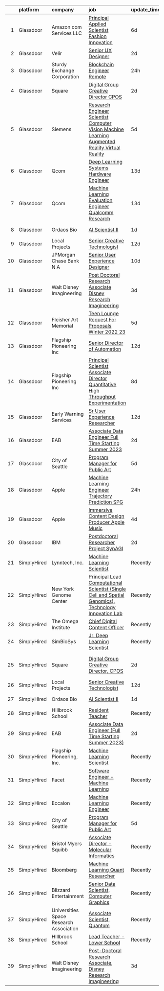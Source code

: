 

|    | platform    | company                                 | job                                                                                                                                                                                                                                                                                                                                                                                                                                                                                                                                                                                                                                                                                                                                                                                                                                                                                                                                                                                                                                                                                                                                                                                                                                                                                                                                                                                 | update_time   | location                     |
|---:|:------------|:----------------------------------------|:------------------------------------------------------------------------------------------------------------------------------------------------------------------------------------------------------------------------------------------------------------------------------------------------------------------------------------------------------------------------------------------------------------------------------------------------------------------------------------------------------------------------------------------------------------------------------------------------------------------------------------------------------------------------------------------------------------------------------------------------------------------------------------------------------------------------------------------------------------------------------------------------------------------------------------------------------------------------------------------------------------------------------------------------------------------------------------------------------------------------------------------------------------------------------------------------------------------------------------------------------------------------------------------------------------------------------------------------------------------------------------|:--------------|:-----------------------------|
|  1 | Glassdoor   | Amazon com Services LLC                 | [Principal Applied Scientist  Fashion Innovation](https://www.glassdoor.com/partner/jobListing.htm?pos=117&ao=1136043&s=58&guid=00000182afb8094aa01160fdbd4e9825&src=GD_JOB_AD&t=SR&vt=w&cs=1_fdc594d1&cb=1660805450329&jobListingId=1008067385941&jrtk=3-0-1ganrg2bl2ino001-1ganrg2c4jm5f800-a72884d7557996d5-)                                                                                                                                                                                                                                                                                                                                                                                                                                                                                                                                                                                                                                                                                                                                                                                                                                                                                                                                                                                                                                                                    | 6d            | Sunnyvale, CA                |
|  2 | Glassdoor   | Velir                                   | [Senior UX Designer](https://www.glassdoor.com/partner/jobListing.htm?pos=120&ao=1136043&s=58&guid=00000182afb8094aa01160fdbd4e9825&src=GD_JOB_AD&t=SR&vt=w&cs=1_1f8113d2&cb=1660805450329&jobListingId=1008072699619&jrtk=3-0-1ganrg2bl2ino001-1ganrg2c4jm5f800-11a8ffb9c39f776c-)                                                                                                                                                                                                                                                                                                                                                                                                                                                                                                                                                                                                                                                                                                                                                                                                                                                                                                                                                                                                                                                                                                 | 2d            | United States                |
|  3 | Glassdoor   | Sturdy Exchange Corporation             | [Blockchain Engineer  Remote ](https://www.glassdoor.com/partner/jobListing.htm?pos=106&ao=1136043&s=58&guid=00000182afb8094aa01160fdbd4e9825&src=GD_JOB_AD&t=SR&vt=w&ea=1&cs=1_4d123dc7&cb=1660805450328&jobListingId=1008076436726&jrtk=3-0-1ganrg2bl2ino001-1ganrg2c4jm5f800-00eff58dac326956-)                                                                                                                                                                                                                                                                                                                                                                                                                                                                                                                                                                                                                                                                                                                                                                                                                                                                                                                                                                                                                                                                                  | 24h           | Remote                       |
|  4 | Glassdoor   | Square                                  | [Digital Group Creative Director  CPOS](https://www.glassdoor.com/partner/jobListing.htm?pos=107&ao=1136043&s=58&guid=00000182afb8094aa01160fdbd4e9825&src=GD_JOB_AD&t=SR&vt=w&cs=1_c18ba498&cb=1660805450328&jobListingId=1008072943733&jrtk=3-0-1ganrg2bl2ino001-1ganrg2c4jm5f800-b60cda63394609e2-)                                                                                                                                                                                                                                                                                                                                                                                                                                                                                                                                                                                                                                                                                                                                                                                                                                                                                                                                                                                                                                                                              | 2d            | Portland, OR                 |
|  5 | Glassdoor   | Siemens                                 | [Research Engineer   Scientist  Computer Vision  Machine Learning  Augmented Reality   Virtual Reality](https://www.glassdoor.com/partner/jobListing.htm?pos=112&ao=1136043&s=58&guid=00000182afb8094aa01160fdbd4e9825&src=GD_JOB_AD&t=SR&vt=w&cs=1_5e279442&cb=1660805450328&jobListingId=1008068126963&jrtk=3-0-1ganrg2bl2ino001-1ganrg2c4jm5f800-dbd1bfc8c353a4d5-)                                                                                                                                                                                                                                                                                                                                                                                                                                                                                                                                                                                                                                                                                                                                                                                                                                                                                                                                                                                                              | 5d            | Berkeley, CA                 |
|  6 | Glassdoor   | Qcom                                    | [Deep Learning Systems Hardware Engineer](https://www.glassdoor.com/partner/jobListing.htm?pos=109&ao=1136043&s=58&guid=00000182afb8094aa01160fdbd4e9825&src=GD_JOB_AD&t=SR&vt=w&cs=1_ac68602a&cb=1660805450328&jobListingId=1008054096328&jrtk=3-0-1ganrg2bl2ino001-1ganrg2c4jm5f800-f2de1cf3034822a6-)                                                                                                                                                                                                                                                                                                                                                                                                                                                                                                                                                                                                                                                                                                                                                                                                                                                                                                                                                                                                                                                                            | 13d           | San Diego, CA                |
|  7 | Glassdoor   | Qcom                                    | [Machine Learning Evaluation Engineer  Qualcomm Research](https://www.glassdoor.com/partner/jobListing.htm?pos=113&ao=1136043&s=58&guid=00000182afb8094aa01160fdbd4e9825&src=GD_JOB_AD&t=SR&vt=w&cs=1_051bd583&cb=1660805450328&jobListingId=1008053405367&jrtk=3-0-1ganrg2bl2ino001-1ganrg2c4jm5f800-e31e39029997ac08-)                                                                                                                                                                                                                                                                                                                                                                                                                                                                                                                                                                                                                                                                                                                                                                                                                                                                                                                                                                                                                                                            | 13d           | San Diego, CA                |
|  8 | Glassdoor   | Ordaos Bio                              | [AI Scientist II](https://www.glassdoor.com/partner/jobListing.htm?pos=103&ao=1110586&s=58&guid=00000182afb8094aa01160fdbd4e9825&src=GD_JOB_AD&t=SR&vt=w&cs=1_0f44d09a&cb=1660805450328&jobListingId=1008073833681&cpc=451933188B21919D&jrtk=3-0-1ganrg2bl2ino001-1ganrg2c4jm5f800-a9b8b5c041307424--6NYlbfkN0DG4ntHtB_rMsnfhgmnSvK2brktLme1L4SiDeJjQ-izrVOLqRJ5-yjEhSyAj73O13S_IEOR7_PpnawSCvmRKLMLCmeRXI8Ce8GXTbWY8dKa6NnZHojXDhfPofRgzHxVBTv7PP0I_CZroco8vAFRUy1BLzeOgP3DfalDdYY4f4PuAtCg5RxJBY0yEit_fhS8DYXPgT_K3UH2iqOswideZA5k8S96xQ1lf1dMm4KG2-wJ424R2AAn7C36aC9sHC2uAzaqfL6hrUQSBPDThQOym-eTK5vYJbVCkgrNn8oQDcffvn0Uj_1BAvEekYeyJOFAE3bmMnUe2bD4Xgm2a7F0zwg-XPimWe0F_bPaAUMtoAGMp4xcYYWWuDrFHLX_jTs-AMO1p3X1rfjzUy57_9yRT9xt1HU2nDX4pgunFTh6Fr2BuZJzNMwNzGSt4u0mAbr8Vkwcw8E1bInnSaA67Ak2vr5rM9bmdGCKogtWNZ4Kan7l_gcH3VEsnZZ23Eu9cwekQxMxSCXIuUHXGF-XSkm9mqe3b-W-fjoyQ0bxpECu5C8qrDQt7vsARP-jPIwHHtrV7xGuaTcf4Msj2VWH-yV2u16wjQDHvWWmVj4KiHoSfqqlF1icwDTwpJbGonswysPJS3B1dQoXKvKu4mASIjnuD1bIMz6SrlSuV3s4FIh4XfHkYFEqJyZEABkyEZrbN8MVexWoQ5pGuAht_wq_UjT8qgEMXMPqV5O8uTWg_VodDi8umpyxIGeOsQWKyOmyssYEGiSI2VDh-uJX0-2iySmnS1hoKWnmgTw25koqIv24IAbKGMv9UXAJXPTu5kQg9870QevKP23wEsQn0SsJbsC10D_k-yc3nIjZAv-mHRfofkzlAV49z_n4sGMbKJGD1RCOD9jT8DMKQTrgjeclJpVffz1j8Ekd38rlkNPFrim_TaWPFn5pZUrSMHOFcNbqo1eafpdmBgSj9KCXew%3D%3D)                                                   | 1d            | New York, NY                 |
|  9 | Glassdoor   | Local Projects                          | [Senior Creative Technologist](https://www.glassdoor.com/partner/jobListing.htm?pos=104&ao=1110586&s=58&guid=00000182afb8094aa01160fdbd4e9825&src=GD_JOB_AD&t=SR&vt=w&cs=1_7a7f19ef&cb=1660805450328&jobListingId=1008055604398&cpc=FAE5E775D180B2FB&jrtk=3-0-1ganrg2bl2ino001-1ganrg2c4jm5f800-8eb72e4f7635e7ce--6NYlbfkN0DG4ntHtB_rMsnfhgmnSvK2brktLme1L4SiDeJjQ-izrVOLqRJ5-yjEhSyAj73O13S2BvhtnUA5xilgSmeS1LLEG6_k5Rk2SUw2e7veWb4f5EQ1lq7ZfdETmXqYj7iKNYFi4AUmSC-9AExW8or4bFX1ay8G5knrVhX_LK4vsby8i7EnLImBqUNPTOazmepMdZbuPLS1PZ0sGbamCgJZhtGmpjpVQN8sdPrDGIVdY3PZc6tmvp_-4E3uBxC4EA1hqXtfYzmQTHAK4o6saIxfsC5UPUWHArcs7ZNnklp2pOZOvV1_nrF8-i5X5FuhWOD-E6o1nvcrGIV2oIol0YVXGiX1eJrhGJsLHnUPucEdp7L0anpRi93EFpgR4YAF5VFhoMTOG6KhQWm3m_pY-WJJeG2siku7icL1G3pViA9fsdhPsJkFyWGdYLw770NXWbD5_RJhZVS13ZtBxbmS_EvfiyPXM50DsY8d3QSPfxr2Xjb7TFqxklfMQIbTyyfCwqZHLYufI-uBWdvEArINnJj6Bfqgj8wvuFKbvbt0A9bU8tmjmUoVoIg1Cx9NbcAas5utH0FizVHW6bkmD_nZXxLP-Jj0tN31uxkJoS4t-vMnn6E_4Rcsj9sZePkeDMgXhEiv4X4myHs-azOagDkxkc5av8XieRklP62LIBZttY6rAuJkDFAuNinLu34ppjEOANDA7JImgqbgp93cx3WlYoCDk9cavfZBv0_D3vBxnpUCxSBIBHiwOY8tLITcoZzldL8Ql8hTpKLDsWAFFzW402OuN3uIvVHUJGIazPndXJNP_l-YSMUyy_zkE3i_0fGiWfckpKQTr0OdTU2wi7Y6yii8I_DA7bqqEddFxQ3j62eiIhaCBdUsTpdDBXtGLg2gBxquz69kynJF-vi_FWnVPHf6Br7X9vx8RRL1wxh7y4jAs-kToEkKVxJRgdCYX1XYJ_zsRafF3_2LIFaACzY0Vgzt6Ysvo_RZ4WMcgU0%3D)                    | 12d           | Manhattan                    |
| 10 | Glassdoor   | JPMorgan Chase Bank  N A                | [Senior User Experience Designer](https://www.glassdoor.com/partner/jobListing.htm?pos=118&ao=1136043&s=58&guid=00000182afb8094aa01160fdbd4e9825&src=GD_JOB_AD&t=SR&vt=w&cs=1_def45e43&cb=1660805450329&jobListingId=1008059216003&jrtk=3-0-1ganrg2bl2ino001-1ganrg2c4jm5f800-4635ccbdd7213e58-)                                                                                                                                                                                                                                                                                                                                                                                                                                                                                                                                                                                                                                                                                                                                                                                                                                                                                                                                                                                                                                                                                    | 10d           | Chicago, IL                  |
| 11 | Glassdoor   | Walt Disney Imagineering                | [Post Doctoral Research Associate  Disney Research Imagineering](https://www.glassdoor.com/partner/jobListing.htm?pos=101&ao=1110586&s=58&guid=00000182afb8094aa01160fdbd4e9825&src=GD_JOB_AD&t=SR&vt=w&cs=1_1159618f&cb=1660805450327&jobListingId=1008070871758&cpc=32EE424DE2B657EB&jrtk=3-0-1ganrg2bl2ino001-1ganrg2c4jm5f800-094cb28899651f1e--6NYlbfkN0DAFTyt7pbDCC2JPO79CSdi1dIb81yjczP5qsKcZIxgiYm3-7g-689UDqHItQTwke9Fx28i8WvyzUKXqY8nPuZwaZLte5ddTqjQHCSuU5-ym2PGqwmmKXFtINbEiUYIg1mB-NmFatQHYkr_1eGlerVcAfCzygTPNzjEtBLdlkoRyomCBUJVwAMzy0jYLgXS9m9A10tJ8dN9Dhv-eDzFC-XEIx_uIJn_usU_I3gxm3AqFhAfQQ3zwEsIpiD1j5c-QzNs7KJTWuuaeDNR2MM-Rt7_Y4L2UMIBW1fCpKlFTzLWJnTmRwKfuQ0AIdiuHC8TUEqEbzDmKVGSmnHMWN5J-5PzmW1Tpj_WY3qRCYmp0BaYghMpq1TzUnyRWmJ5lKSZum18fM3lXoE6kHLhH92VhXPqC2HQx3_1tq1JceZSS_-f2ggXbuVX8pCLK47CBOxhuR0%3D)                                                                                                                                                                                                                                                                                                                                                                                                                                                                                                                                                  | 3d            | Glendale, CA                 |
| 12 | Glassdoor   | Fleisher Art Memorial                   | [Teen Lounge Request For Proposals  Winter 2022 23](https://www.glassdoor.com/partner/jobListing.htm?pos=114&ao=1136043&s=58&guid=00000182afb8094aa01160fdbd4e9825&src=GD_JOB_AD&t=SR&vt=w&cs=1_a283fc7e&cb=1660805450328&jobListingId=1008069323822&jrtk=3-0-1ganrg2bl2ino001-1ganrg2c4jm5f800-8467327c19ec71f5-)                                                                                                                                                                                                                                                                                                                                                                                                                                                                                                                                                                                                                                                                                                                                                                                                                                                                                                                                                                                                                                                                  | 5d            | Philadelphia, PA             |
| 13 | Glassdoor   | Flagship Pioneering  Inc                | [Senior Director of Automation](https://www.glassdoor.com/partner/jobListing.htm?pos=119&ao=1136043&s=58&guid=00000182afb8094aa01160fdbd4e9825&src=GD_JOB_AD&t=SR&vt=w&ea=1&cs=1_1eb61253&cb=1660805450329&jobListingId=1008056451297&jrtk=3-0-1ganrg2bl2ino001-1ganrg2c4jm5f800-3f1dd78579eb2f7a-)                                                                                                                                                                                                                                                                                                                                                                                                                                                                                                                                                                                                                                                                                                                                                                                                                                                                                                                                                                                                                                                                                 | 12d           | Boston, MA                   |
| 14 | Glassdoor   | Flagship Pioneering  Inc                | [Principal Scientist Associate Director   Quantitative High Throughput Experimentation](https://www.glassdoor.com/partner/jobListing.htm?pos=115&ao=1136043&s=58&guid=00000182afb8094aa01160fdbd4e9825&src=GD_JOB_AD&t=SR&vt=w&ea=1&cs=1_48ef44e2&cb=1660805450329&jobListingId=1008063455944&jrtk=3-0-1ganrg2bl2ino001-1ganrg2c4jm5f800-c171a9add03c2359-)                                                                                                                                                                                                                                                                                                                                                                                                                                                                                                                                                                                                                                                                                                                                                                                                                                                                                                                                                                                                                         | 8d            | Boston, MA                   |
| 15 | Glassdoor   | Early Warning Services                  | [Sr  User Experience Researcher](https://www.glassdoor.com/partner/jobListing.htm?pos=116&ao=1136043&s=58&guid=00000182afb8094aa01160fdbd4e9825&src=GD_JOB_AD&t=SR&vt=w&cs=1_44680953&cb=1660805450329&jobListingId=1008056182932&jrtk=3-0-1ganrg2bl2ino001-1ganrg2c4jm5f800-8c42f50f7842f8ba-)                                                                                                                                                                                                                                                                                                                                                                                                                                                                                                                                                                                                                                                                                                                                                                                                                                                                                                                                                                                                                                                                                     | 12d           | San Francisco, CA            |
| 16 | Glassdoor   | EAB                                     | [Associate Data Engineer  Full Time Starting Summer 2023 ](https://www.glassdoor.com/partner/jobListing.htm?pos=111&ao=1136043&s=58&guid=00000182afb8094aa01160fdbd4e9825&src=GD_JOB_AD&t=SR&vt=w&cs=1_5e3c7327&cb=1660805450328&jobListingId=1008071825333&jrtk=3-0-1ganrg2bl2ino001-1ganrg2c4jm5f800-30fa73502429d50f-)                                                                                                                                                                                                                                                                                                                                                                                                                                                                                                                                                                                                                                                                                                                                                                                                                                                                                                                                                                                                                                                           | 2d            | Remote                       |
| 17 | Glassdoor   | City of Seattle                         | [Program Manager for Public Art](https://www.glassdoor.com/partner/jobListing.htm?pos=105&ao=1136043&s=58&guid=00000182afb8094aa01160fdbd4e9825&src=GD_JOB_AD&t=SR&vt=w&cs=1_fa851173&cb=1660805450328&jobListingId=1008069035725&jrtk=3-0-1ganrg2bl2ino001-1ganrg2c4jm5f800-27538df194d2cfde-)                                                                                                                                                                                                                                                                                                                                                                                                                                                                                                                                                                                                                                                                                                                                                                                                                                                                                                                                                                                                                                                                                     | 5d            | Washington State             |
| 18 | Glassdoor   | Apple                                   | [Machine Learning Engineer  Trajectory Prediction   SPG](https://www.glassdoor.com/partner/jobListing.htm?pos=108&ao=1136043&s=58&guid=00000182afb8094aa01160fdbd4e9825&src=GD_JOB_AD&t=SR&vt=w&cs=1_e0c8a4f7&cb=1660805450328&jobListingId=1008077637849&jrtk=3-0-1ganrg2bl2ino001-1ganrg2c4jm5f800-52a1439590b071c4-)                                                                                                                                                                                                                                                                                                                                                                                                                                                                                                                                                                                                                                                                                                                                                                                                                                                                                                                                                                                                                                                             | 24h           | Cupertino, CA                |
| 19 | Glassdoor   | Apple                                   | [Immersive Content Design Producer   Apple Music](https://www.glassdoor.com/partner/jobListing.htm?pos=102&ao=1110586&s=58&guid=00000182afb8094aa01160fdbd4e9825&src=GD_JOB_AD&t=SR&vt=w&cs=1_c0132768&cb=1660805450327&jobListingId=1008069556268&cpc=3BA4CE39D5B5DEF5&jrtk=3-0-1ganrg2bl2ino001-1ganrg2c4jm5f800-66f7682de66826e6--6NYlbfkN0BvKrLyj5gPmtZO9T8euul8TCxuuKNOtzRJOomxnwSEodTz2Bc-sPZl29JElYHfcoRyptQvj7xlkriqhxG50_dXLQzgfASxZAP8PmeLh9zWp-pplDUED6ovo3wK-KMzZ6GKsOSk90PpRLLD7vZEAfVFM9MGcY7Wc_GSrB7jRN1ff-dvlzaWAiY6f2O5mCTvECLqOKHtza4_EZZEll-inDyHzynSzbeA8399v5y6jt-7wB9EbXPJ78WkohIG2fCjp9_9EHL4ayTc5Z1hu5uNheT47ACCXwouDGH7TBD7UJN165UpTh-8NYvmg42HulJZfZYMdNid-icX9ONs2qd445g9qwuenH8tKmeVthRPg085Fcre4zbcEQI2Nl9PF2Jb5UhjMLTsb7L2Q9WqHzeWZoKQejWXRSFlIUTqCp8f3YhApf2EUQhAHMegr10S7tt33nWcfS7zLYvZEgX-3Xaljf0PSTnESiBNpQtxQoOquSIS0ECSVeAaEbCzCOQb-m-hDicZ8U2o-4RBthEXgJwL1p6LtBuqglkFL6TBu3QPNPAgZx92pPPddFIFMlyJmwUNP4KsGR7GtLPlfPj_D4bWW9CV4ePE6VF-ljNTdGH_qPg0_vYwxbnPeDSTREIzetVyeYFAmq_G5yZltTFbk7uSicIEtWptenCnJWRtISDVq3CR3TF1h3ee2KhieKmL6rURyIIT-b5masIRtqiZqsWKtC2wEOuYi7pzRju-moAk4XzZxmfZDALpjC8WYchM0RDwBNeXFv7kOCEYBQMgm_P2OVejKnwwvMz7Ulg2HagLRWXbI_xIb3om4hZIBqWa0T_1uB38wxHm7nBnbmToZKDSLRoNOGGYL2TC1-JkFCZ5kXp1RXlsh5QajmvJ-KEVqfHx46n8jkjDaoSQHfY64CBTDiVEX-Vn-3f027a8JpmROw8cpfk2JEumUo5sZ5IXFDAWZuth3VQ_47CkI3iAl7gWR_4o9p-THYEpbkg%3D) | 4d            | Culver City, CA              |
| 20 | Glassdoor   | IBM                                     | [Postdoctoral Researcher   Project SynAGI](https://www.glassdoor.com/partner/jobListing.htm?pos=110&ao=1136043&s=58&guid=00000182afb8094aa01160fdbd4e9825&src=GD_JOB_AD&t=SR&vt=w&cs=1_892554bf&cb=1660805450328&jobListingId=1008072553813&jrtk=3-0-1ganrg2bl2ino001-1ganrg2c4jm5f800-7e4e3c2dae212fb3-)                                                                                                                                                                                                                                                                                                                                                                                                                                                                                                                                                                                                                                                                                                                                                                                                                                                                                                                                                                                                                                                                           | 2d            | Yorktown Heights, NY         |
| 21 | SimplyHired | Lynntech, Inc.                          | [Machine Learning Scientist](https://www.simplyhired.com/job/ufu_VB-ph6AoEQUeUko2zbfmpy49IKpMa1hvYNm5dXGCxPaJMc42dA?q=generative+art)                                                                                                                                                                                                                                                                                                                                                                                                                                                                                                                                                                                                                                                                                                                                                                                                                                                                                                                                                                                                                                                                                                                                                                                                                                               | Recently      | College Station, TX          |
| 22 | SimplyHired | New York Genome Center                  | [Principal Lead Computational Scientist (Single Cell and Spatial Genomics), Technology Innovation Lab](https://www.simplyhired.com/job/uzMwTe02YhYYOoPnwXaNOXeOtpdHapy7Y2W2nIcIev3YzsCtsVRCRA?q=generative+art)                                                                                                                                                                                                                                                                                                                                                                                                                                                                                                                                                                                                                                                                                                                                                                                                                                                                                                                                                                                                                                                                                                                                                                     | Recently      | New York, NY                 |
| 23 | SimplyHired | The Omega Institute                     | [Chief Digital Content Officer](https://www.simplyhired.com/job/G1D9FkrcxrKb089KGIhcUtufe9nAciOmz-Z9jgwfR-iIJFIjtOIiiw?q=generative+art)                                                                                                                                                                                                                                                                                                                                                                                                                                                                                                                                                                                                                                                                                                                                                                                                                                                                                                                                                                                                                                                                                                                                                                                                                                            | Recently      | Rhinebeck, NY                |
| 24 | SimplyHired | SimBioSys                               | [Jr. Deep Learning Scientist](https://www.simplyhired.com/job/QLKBeB213mb3gEI9hwxK3u6dwygDRzLsU5l729hCydJRHwl7Zh9bqA?q=generative+art)                                                                                                                                                                                                                                                                                                                                                                                                                                                                                                                                                                                                                                                                                                                                                                                                                                                                                                                                                                                                                                                                                                                                                                                                                                              | Recently      | Chicago, IL                  |
| 25 | SimplyHired | Square                                  | [Digital Group Creative Director, CPOS](https://www.simplyhired.com/job/RllNHVgtR_qriXZzs7mVaAj1By9dU9npuEIr9QDRWt6pxb9Yo_i1Bw?q=generative+art)                                                                                                                                                                                                                                                                                                                                                                                                                                                                                                                                                                                                                                                                                                                                                                                                                                                                                                                                                                                                                                                                                                                                                                                                                                    | 2d            | Los Angeles, CA +2 locations |
| 26 | SimplyHired | Local Projects                          | [Senior Creative Technologist](https://www.simplyhired.com/job/WmHdtkCzXpwbw1qe-t4VZGq063CV1r8XootsjwORJiTktBBdB06JYA?q=generative+art)                                                                                                                                                                                                                                                                                                                                                                                                                                                                                                                                                                                                                                                                                                                                                                                                                                                                                                                                                                                                                                                                                                                                                                                                                                             | 12d           | Manhattan, NY                |
| 27 | SimplyHired | Ordaos Bio                              | [AI Scientist II](https://www.simplyhired.com/job/PuN7z6G_oXPgEF6e4JN0TDj7XGuoe-qo7-0I7d8Wz3zclLfxdWrfMA?q=generative+art)                                                                                                                                                                                                                                                                                                                                                                                                                                                                                                                                                                                                                                                                                                                                                                                                                                                                                                                                                                                                                                                                                                                                                                                                                                                          | 1d            | New York, NY                 |
| 28 | SimplyHired | HIllbrook School                        | [Resident Teacher](https://www.simplyhired.com/job/ChngzFNlRif50GXH6bPO6W01YyghpWI-wYlkGi2HAwqNndkwoOXVEw?q=generative+art)                                                                                                                                                                                                                                                                                                                                                                                                                                                                                                                                                                                                                                                                                                                                                                                                                                                                                                                                                                                                                                                                                                                                                                                                                                                         | Recently      | Los Gatos, CA                |
| 29 | SimplyHired | EAB                                     | [Associate Data Engineer (Full Time Starting Summer 2023)](https://www.simplyhired.com/job/GacEolH26SrYoTYaDIiXbdqD3pheFpkBa-4d64DNtI6PwocGxl7z8w?q=generative+art)                                                                                                                                                                                                                                                                                                                                                                                                                                                                                                                                                                                                                                                                                                                                                                                                                                                                                                                                                                                                                                                                                                                                                                                                                 | 2d            | Remote +3 locations          |
| 30 | SimplyHired | Flagship Pioneering, Inc.               | [Machine Learning Scientist](https://www.simplyhired.com/job/3X042FJhtw7lQ4b-7qi0bTIs_-HyqMc352SYRp3_5kDLMom7s590Cg?q=generative+art)                                                                                                                                                                                                                                                                                                                                                                                                                                                                                                                                                                                                                                                                                                                                                                                                                                                                                                                                                                                                                                                                                                                                                                                                                                               | Recently      | Cambridge, MA                |
| 31 | SimplyHired | Facet                                   | [Software Engineer - Machine Learning](https://www.simplyhired.com/job/rRl7LpYqGiIowLAwzbrNzMgXtXTFbKgtp-z9fo66PKEqX4Q6nYlO_w?q=generative+art)                                                                                                                                                                                                                                                                                                                                                                                                                                                                                                                                                                                                                                                                                                                                                                                                                                                                                                                                                                                                                                                                                                                                                                                                                                     | Recently      | San Francisco, CA            |
| 32 | SimplyHired | Eccalon                                 | [Machine Learning Engineer](https://www.simplyhired.com/job/z37uoA-U33Yd-ECAlgHqimqFhz1a0M0aWF3E7t3aMoFC0STzAjRntA?q=generative+art)                                                                                                                                                                                                                                                                                                                                                                                                                                                                                                                                                                                                                                                                                                                                                                                                                                                                                                                                                                                                                                                                                                                                                                                                                                                | Recently      | Hanover, MD                  |
| 33 | SimplyHired | City of Seattle                         | [Program Manager for Public Art](https://www.simplyhired.com/job/wtB7DfD8e7HBKqF53IUAFMrrCUd5awHZEwcMnWuetrizc4hidg6RJw?q=generative+art)                                                                                                                                                                                                                                                                                                                                                                                                                                                                                                                                                                                                                                                                                                                                                                                                                                                                                                                                                                                                                                                                                                                                                                                                                                           | 5d            | Washington State             |
| 34 | SimplyHired | Bristol Myers Squibb                    | [Associate Director - Molecular Informatics](https://www.simplyhired.com/job/6LUET-00J9FC82jcNozqbzcnMlTzIUjvX0PgAVt3914OdorFX8oQvA?q=generative+art)                                                                                                                                                                                                                                                                                                                                                                                                                                                                                                                                                                                                                                                                                                                                                                                                                                                                                                                                                                                                                                                                                                                                                                                                                               | Recently      | Cambridge, MA                |
| 35 | SimplyHired | Bloomberg                               | [Machine Learning Quant Researcher](https://www.simplyhired.com/job/VPoBWZeqtsL_I-8lUeUVH-XyL3kFT6mMxT20wo9--CNiv9Uav37p5Q?q=generative+art)                                                                                                                                                                                                                                                                                                                                                                                                                                                                                                                                                                                                                                                                                                                                                                                                                                                                                                                                                                                                                                                                                                                                                                                                                                        | Recently      | New York, NY                 |
| 36 | SimplyHired | Blizzard Entertainment                  | [Senior Data Scientist, Computer Graphics](https://www.simplyhired.com/job/FiskW-Gz-FCAVeSnphMRdyWJsI2KrVP0qig6JTACI2hq1lHJkEOfoA?q=generative+art)                                                                                                                                                                                                                                                                                                                                                                                                                                                                                                                                                                                                                                                                                                                                                                                                                                                                                                                                                                                                                                                                                                                                                                                                                                 | Recently      | Irvine, CA                   |
| 37 | SimplyHired | Universities Space Research Association | [Associate Scientist, Quantum](https://www.simplyhired.com/job/A_kNwmPauICIfo5Qu5V7PVE0zdmhMpn6G33lWYk4RtzR6S2AfVqQ5A?q=generative+art)                                                                                                                                                                                                                                                                                                                                                                                                                                                                                                                                                                                                                                                                                                                                                                                                                                                                                                                                                                                                                                                                                                                                                                                                                                             | Recently      | Mountain View, CA            |
| 38 | SimplyHired | HIllbrook School                        | [Lead Teacher - Lower School](https://www.simplyhired.com/job/OUgAjM8ks4L2yKCovRzGlaOvlPEUEwL3o7pxp6h4-j5fkhU2dxbI8g?q=generative+art)                                                                                                                                                                                                                                                                                                                                                                                                                                                                                                                                                                                                                                                                                                                                                                                                                                                                                                                                                                                                                                                                                                                                                                                                                                              | Recently      | Los Gatos, CA                |
| 39 | SimplyHired | Walt Disney Imagineering                | [Post-Doctoral Research Associate, Disney Research Imagineering](https://www.simplyhired.com/job/EedC90rcqAW0npDJIsdfLuWx7OjAMiAKhIgfLZoTMxG2tdgd5zwFCA?q=generative+art)                                                                                                                                                                                                                                                                                                                                                                                                                                                                                                                                                                                                                                                                                                                                                                                                                                                                                                                                                                                                                                                                                                                                                                                                           | 3d            | Glendale, CA                 |